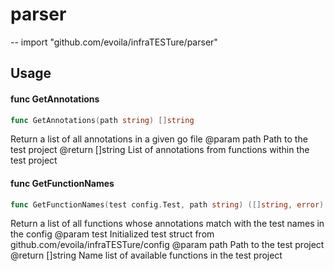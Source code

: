 # parser
--
    import "github.com/evoila/infraTESTure/parser"


## Usage

#### func  GetAnnotations

```go
func GetAnnotations(path string) []string
```
Return a list of all annotations in a given go file 
@param path Path to the test project 
@return []string List of annotations from functions within the test project

#### func  GetFunctionNames

```go
func GetFunctionNames(test config.Test, path string) ([]string, error)
```
Return a list of all functions whose annotations match with the test names in the config 
@param test Initialized test struct from github.com/evoila/infraTESTure/config 
@param path Path to the test project
@return []string Name list of available functions in the test project
